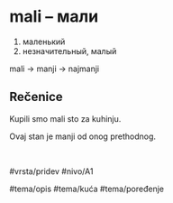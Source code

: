 # mali – мали

1. маленький  
2. незначительный, малый

mali → manji → najmanji

## Rečenice

Kupili smo mali sto za kuhinju.

Ovaj stan je manji od onog prethodnog.

<br>

#vrsta/pridev
#nivo/A1

#tema/opis
#tema/kuća
#tema/poređenje

